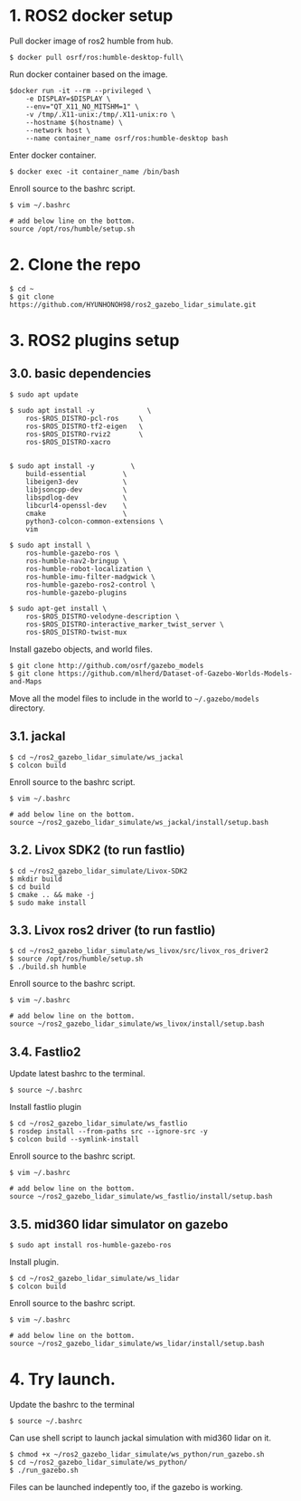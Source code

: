 # 1. ROS2 docker setup
Pull docker image of ros2 humble from hub. 
```
$ docker pull osrf/ros:humble-desktop-full\
```
Run docker container based on the image.
```
$docker run -it --rm --privileged \
    -e DISPLAY=$DISPLAY \
    --env="QT_X11_NO_MITSHM=1" \
    -v /tmp/.X11-unix:/tmp/.X11-unix:ro \
    --hostname $(hostname) \
    --network host \
    --name container_name osrf/ros:humble-desktop bash
```
Enter docker container.
```
$ docker exec -it container_name /bin/bash
```

Enroll source to the bashrc script.
```
$ vim ~/.bashrc

# add below line on the bottom.
source /opt/ros/humble/setup.sh
```
# 2. Clone the repo
```
$ cd ~
$ git clone https://github.com/HYUNHONOH98/ros2_gazebo_lidar_simulate.git
```
# 3. ROS2 plugins setup
## 3.0. basic dependencies
```
$ sudo apt update

$ sudo apt install -y             \
    ros-$ROS_DISTRO-pcl-ros     \
    ros-$ROS_DISTRO-tf2-eigen   \
    ros-$ROS_DISTRO-rviz2       \
    ros-$ROS_DISTRO-xacro


$ sudo apt install -y         \
    build-essential         \
    libeigen3-dev           \
    libjsoncpp-dev          \
    libspdlog-dev           \
    libcurl4-openssl-dev    \
    cmake                   \
    python3-colcon-common-extensions \
    vim

$ sudo apt install \
    ros-humble-gazebo-ros \
    ros-humble-nav2-bringup \
    ros-humble-robot-localization \
    ros-humble-imu-filter-madgwick \
    ros-humble-gazebo-ros2-control \
    ros-humble-gazebo-plugins

$ sudo apt-get install \
    ros-$ROS_DISTRO-velodyne-description \
    ros-$ROS_DISTRO-interactive_marker_twist_server \
    ros-$ROS_DISTRO-twist-mux

```

Install gazebo objects, and world files.
```
$ git clone http://github.com/osrf/gazebo_models
$ git clone https://github.com/mlherd/Dataset-of-Gazebo-Worlds-Models-and-Maps
```
Move all the model files to include in the world to `~/.gazebo/models` directory.

## 3.1. jackal
```
$ cd ~/ros2_gazebo_lidar_simulate/ws_jackal
$ colcon build
```
Enroll source to the bashrc script.
```
$ vim ~/.bashrc

# add below line on the bottom.
source ~/ros2_gazebo_lidar_simulate/ws_jackal/install/setup.bash
```

## 3.2. Livox SDK2 (to run fastlio)
```
$ cd ~/ros2_gazebo_lidar_simulate/Livox-SDK2
$ mkdir build
$ cd build
$ cmake .. && make -j
$ sudo make install
```

## 3.3. Livox ros2 driver (to run fastlio)
```
$ cd ~/ros2_gazebo_lidar_simulate/ws_livox/src/livox_ros_driver2
$ source /opt/ros/humble/setup.sh
$ ./build.sh humble
```
Enroll source to the bashrc script.
```
$ vim ~/.bashrc

# add below line on the bottom.
source ~/ros2_gazebo_lidar_simulate/ws_livox/install/setup.bash
```

## 3.4. Fastlio2
Update latest bashrc to the terminal.
```
$ source ~/.bashrc
```
Install fastlio plugin
```
$ cd ~/ros2_gazebo_lidar_simulate/ws_fastlio
$ rosdep install --from-paths src --ignore-src -y
$ colcon build --symlink-install
```

Enroll source to the bashrc script.
```
$ vim ~/.bashrc

# add below line on the bottom.
source ~/ros2_gazebo_lidar_simulate/ws_fastlio/install/setup.bash
```

## 3.5. mid360 lidar simulator on gazebo
```
$ sudo apt install ros-humble-gazebo-ros
```
Install plugin.
```
$ cd ~/ros2_gazebo_lidar_simulate/ws_lidar
$ colcon build
```

Enroll source to the bashrc script.
```
$ vim ~/.bashrc

# add below line on the bottom.
source ~/ros2_gazebo_lidar_simulate/ws_lidar/install/setup.bash
```

# 4. Try launch.
Update the bashrc to the terminal
```
$ source ~/.bashrc
```
Can use shell script to launch jackal simulation with mid360 lidar on it.
```
$ chmod +x ~/ros2_gazebo_lidar_simulate/ws_python/run_gazebo.sh
$ cd ~/ros2_gazebo_lidar_simulate/ws_python/
$ ./run_gazebo.sh
```
Files can be launched indepently too, if the gazebo is working.
